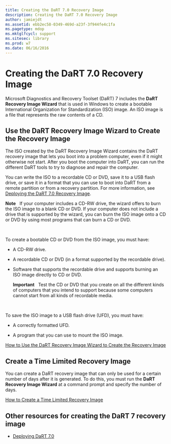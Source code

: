 ```yaml
---
title: Creating the DaRT 7.0 Recovery Image
description: Creating the DaRT 7.0 Recovery Image
author: jamiejdt
ms.assetid: ebb2ec58-0349-469d-a23f-3f944fe4c1fa
ms.pagetype: mdop
ms.mktglfcycl: support
ms.sitesec: library
ms.prod: w7
ms.date: 06/16/2016
---
```



# Creating the DaRT 7.0 Recovery Image


Microsoft Diagnostics and Recovery Toolset (DaRT) 7 includes the **DaRT Recovery Image Wizard** that is used in Windows to create a bootable International Organization for Standardization (ISO) image. An ISO image is a file that represents the raw contents of a CD.

## Use the DaRT Recovery Image Wizard to Create the Recovery Image


The ISO created by the DaRT Recovery Image Wizard contains the DaRT recovery image that lets you boot into a problem computer, even if it might otherwise not start. After you boot the computer into DaRT, you can run the different DaRT tools to try to diagnose and repair the computer.

You can write the ISO to a recordable CD or DVD, save it to a USB flash drive, or save it in a format that you can use to boot into DaRT from a remote partition or from a recovery partition. For more information, see [Deploying the DaRT 7.0 Recovery Image](deploying-the-dart-70-recovery-image-dart-7.md).

**Note**  
If your computer includes a CD-RW drive, the wizard offers to burn the ISO image to a blank CD or DVD. If your computer does not include a drive that is supported by the wizard, you can burn the ISO image onto a CD or DVD by using most programs that can burn a CD or DVD.

 

To create a bootable CD or DVD from the ISO image, you must have:

-   A CD-RW drive.

-   A recordable CD or DVD (in a format supported by the recordable drive).

-   Software that supports the recordable drive and supports burning an ISO image directly to CD or DVD.

    **Important**  
    Test the CD or DVD that you create on all the different kinds of computers that you intend to support because some computers cannot start from all kinds of recordable media.

     

To save the ISO image to a USB flash drive (UFD), you must have:

-   A correctly formatted UFD.

-   A program that you can use to mount the ISO image.

[How to Use the DaRT Recovery Image Wizard to Create the Recovery Image](how-to-use-the-dart-recovery-image-wizard-to-create-the-recovery-image-dart-7.md)

## Create a Time Limited Recovery Image


You can create a DaRT recovery image that can only be used for a certain number of days after it is generated. To do this, you must run the **DaRT Recovery Image Wizard** at a command prompt and specify the number of days.

[How to Create a Time Limited Recovery Image](how-to-create-a-time-limited-recovery-image-dart-7.md)

## Other resources for creating the DaRT 7 recovery image


-   [Deploying DaRT 7.0](deploying-dart-70-new-ia.md)

 

 





